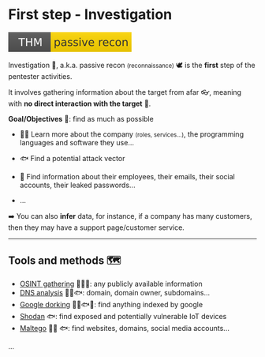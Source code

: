 # First step - Investigation

[![passiverecon](../../_badges/thm/passiverecon.svg)](https://tryhackme.com/room/passiverecon)

<div class="row row-cols-md-2"><div>

Investigation 🔎, a.k.a. passive recon <small>(reconnaissance)</small> 🕊️ is the **first** step of the pentester activities.

It involves gathering information about the target from afar 👓️, meaning with **no direct interaction with the target** 👀.

</div><div>

**Goal/Objectives** 🎯: find as much as possible

* 🧑‍💻 Learn more about the company <small>(roles, services...)</small>, the programming languages and software they use...

* 🐟 Find a potential attack vector

* 🧑 Find information about their employees, their emails, their social accounts, their leaked passwords...

* ...

➡️ You can also **infer** data, for instance, if a company has many customers, then they may have a support page/customer service.
</div></div>

<hr class="sep-both">

## Tools and methods 🗺️

<div class="row row-cols-md-2"><div>

* [OSINT gathering](tools/osint.md) 🧑‍💻🧑: any publicly available information
* [DNS analysis](tools/dns.md) 🧑‍💻🐟: domain, domain owner, subdomains...
* [Google dorking](tools/dorking.md) 🧑‍💻🐟🧑: find anything indexed by google
* [Shodan](tools/shodan.md) 🐟: find exposed and potentially vulnerable IoT devices
* [Maltego](tools/maltego.md) 🧑‍💻 🐟: find websites, domains, social media accounts...
</div><div>

...
</div></div>